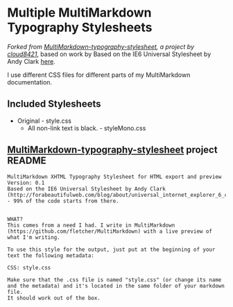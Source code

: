 # Multiple MultiMarkdown Typography Stylesheets
*Forked from [MultiMarkdown-typography-stylesheet](https://github.com/cloud8421/MultiMarkdown-typography-stylesheet), a project by [cloud8421](https://github.com/cloud8421)*, based on work by Based on the IE6 Universal Stylesheet by Andy Clark [here](http://forabeautifulweb.com/blog/about/universal_internet_explorer_6_css/).

I use different CSS files for different parts of my MultiMarkdown documentation.

## Included Stylesheets

* Original - style.css
  * All non-link text is black. - styleMono.css


## [MultiMarkdown-typography-stylesheet](https://github.com/cloud8421/MultiMarkdown-typography-stylesheet) project README 

	MultiMarkdown XHTML Typography Stylesheet for HTML export and preview  
	Version: 0.1  
	Based on the IE6 Universal Stylesheet by Andy Clark (http://forabeautifulweb.com/blog/about/universal_internet_explorer_6_css/) - 99% of the code starts from there.  


	WHAT?  
	This comes from a need I had. I write in MultiMarkdown (https://github.com/fletcher/MultiMarkdown) with a live preview of what I'm writing.

	To use this style for the output, just put at the beginning of your text the following metadata:

	CSS: style.css

	Make sure that the .css file is named "style.css" (or change its name and the metadata) and it's located in the same folder of your markdown file.  
	It should work out of the box.
